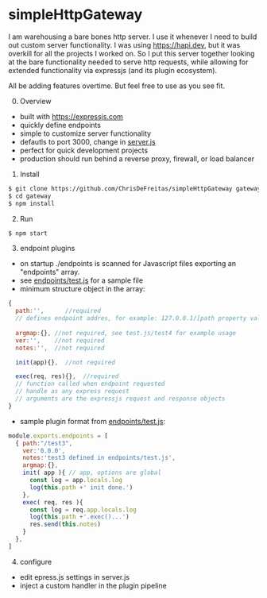 # simpleHttpGateway

I am warehousing a bare bones http server.  I use it whenever I need to build out custom server functionality.  I was using https://hapi.dev, but it was overkill for all the projects I worked on.  So I put this server together looking at the bare functionality needed to serve http requests, while allowing for extended functionality via expressjs (and its plugin ecosystem).

All be adding features overtime.  But feel free to use as you see fit.



0. Overview
- built with https://expressjs.com
- quickly define endpoints
- simple to customize server functionality 
- defautls to port 3000, change in [server.js](server.js)
- perfect for quick development projects
- production should run behind a reverse proxy, firewall, or load balancer

1. Install
```BASH
$ git clone https://github.com/ChrisDeFreitas/simpleHttpGateway gateway
$ cd gateway
$ npm install
```

2. Run
```BASH
$ npm start
```

3. endpoint plugins
- on startup ./endpoints is scanned for Javascript files exporting an "endpoints" array.
- see [endpoints/test.js](endpoints/test.js) for a sample file
- minimum structure object in the array:
```javascript
{
  path:'',      //required
  // defines endpoint addres, for example: 127.0.0.1/[path property value]
  
  argmap:{}, //not required, see test.js/test4 for example usage
  ver:'',    //not required
  notes:'',  //not required

  init(app){},  //not required

  exec(req, res){},  //required
  // function called when endpoint requested
  // handle as any express request
  // arguments are the expressjs request and response objects
}
```

- sample plugin format from [endpoints/test.js](endpoints/test.js):
```javascript
module.exports.endpoints = [
  { path:"/test3", 
    ver:'0.0.0',
    notes:'test3 defined in endpoints/test.js',
    argmap:{},
    init( app ){ // app, options are global
      const log = app.locals.log
      log(this.path +' init done.')
    },
    exec( req, res ){
      const log = req.app.locals.log
      log(this.path +'.exec()...')
      res.send(this.notes)
    }
  },
]
```

4. configure
- edit epress.js settings in server.js
- inject a custom handler in the plugin pipeline
